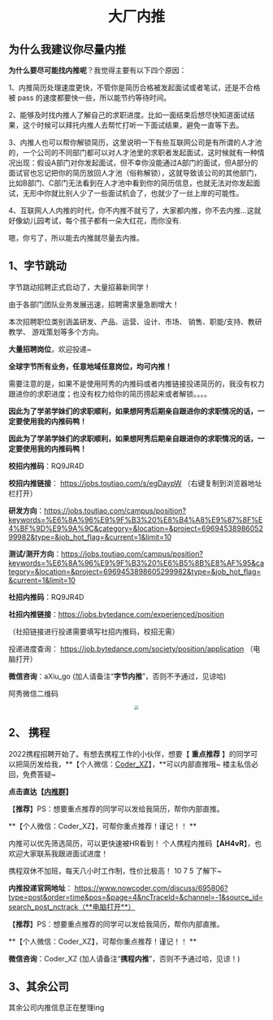 <p id="大厂内推"></p>
<h1 align="center">大厂内推</h1>


## 为什么我建议你尽量内推

**为什么要尽可能找内推呢**？我觉得主要有以下四个原因：

1、内推简历处理速度更快，不管你是简历合格被发起面试或者笔试，还是不合格被 pass 的速度都要快一些，所以能节约等待时间。

2、能够及时找内推人了解自己的求职进度。比如一面结束后想尽快知道面试结果，这个时候可以拜托内推人去帮忙打听一下面试结果，避免一直等下去。

3、内推人也可以帮你解锁简历，这里说明一下有些互联网公司是有所谓的人才池的，一个公司的不同部门都可以对人才池里的求职者发起面试，这时候就有一种情况出现：假设A部门对你发起面试，但不幸你没能通过A部门的面试，但A部分的面试官也忘记把你的简历放回人才池（俗称解锁），这就导致该公司的其他部门，比如B部门、C部门无法看到在人才池中看到你的简历信息，也就无法对你发起面试，无形中你就比别人少了一些面试机会了，也就少了一丝上岸的可能性。

4、互联网人人内推的时代，你不内推不就亏了，大家都内推，你不去内推...这就好像幼儿园考试，每个孩子都有一朵大红花，而你没有.

嗯，你亏了，所以能去内推就尽量去内推。

<a id="字节跳动"></a>

## 1、字节跳动

字节跳动招聘正式启动了，大量招募新同学！

由于各部门团队业务发展迅速，招聘需求量急剧增大！

本次招聘职位类别涵盖研发、产品、运营、设计、市场、 销售、职能/支持、教研教学、 游戏策划等多个方向。

**大量招聘岗位**，欢迎投递~

**全球字节所有业务，任意地域任意岗位，均可内推！**

需要注意的是，如果不是使用阿秀的内推码或者内推链接投递简历的，我没有权力跟进你的求职进度；也没有权力给你的简历捞起来或者解锁。。。。

**因此为了学弟学妹们的求职顺利，如果想阿秀后期亲自跟进你的求职情况的话，一定要使用我的内推码鸭！**

**因此为了学弟学妹们的求职顺利，如果想阿秀后期亲自跟进你的求职情况的话，一定要使用我的内推码鸭！**

**校招内推码**：RQ9JR4D

**校招内推链接**： https://jobs.toutiao.com/s/egDaypW （右键复制到浏览器地址栏打开）

**研发方向**：https://jobs.toutiao.com/campus/position?keywords=%E6%8A%96%E9%9F%B3%20%E8%B4%A8%E9%87%8F%E4%BF%9D%E9%9A%9C&category=&location=&project=6969453898605299982&type=&job_hot_flag=&current=1&limit=10

**测试/测开方向**：https://jobs.toutiao.com/campus/position?keywords=%E6%8A%96%E9%9F%B3%20%E6%B5%8B%E8%AF%95&category=&location=&project=6969453898605299982&type=&job_hot_flag=&current=1&limit=10



**社招内推码**：RQ9JR4D

**社招内推链接**：https://jobs.bytedance.com/experienced/position

（社招链接进行投递需要填写社招内推码，校招无需）

<!---

<div align="center"><img src="https://cdn.jsdelivr.net/gh/forthespada/mediaImage2@1.7/202104/字节内推二维码.jpg" style="zoom:30%;" /></div>
--->

投递进度查询：  https://job.bytedance.com/society/position/application （电脑打开）

**微信咨询**：aXiu_go  (加人请备注“**字节内推**”，否则不予通过，见谅哈)

<a name="个人微信">阿秀微信二维码</a>

<div align="center"><img src="https://cdn.jsdelivr.net/gh/forthespada/mediaImage2@1.3/202103/阿秀个人微信无汉字2.png"  style="zoom:50%;" /></div>
<a id="携程"></a>

## 2、 携程

 2022携程招聘开始了。有想去携程工作的小伙伴，想要【 **重点推荐** 】的同学可以把简历发给我，**【个人微信：[Coder_XZ](https://cdn.jsdelivr.net/gh/forthespada/mediaImage3@1.6/202108/WechatIMG172.png)】，**可以内部直推哦~  楼主私信必回，免费答疑~ 

 **点击直达【[内推群](https://cdn.jsdelivr.net/gh/forthespada/mediaImage3@1.6/202108/WechatIMG172.png)】** 

  【**推荐**】PS：想要重点推荐的同学可以发给我简历，帮你内部直推。

**【个人微信：Coder_XZ】，可帮你重点推荐！谨记！！  **

内推可以优先筛选简历，可以更快速被HR看到！ 个人携程内推码【**AH4vR**】，也欢迎大家联系我跟进面试进度！ 

携程双休不加班，每天八小时工作制，性价比极高！ 10 7 5 了解下~ 

**内推投递官网地址**：
https://www.nowcoder.com/discuss/695806?type=post&order=time&pos=&page=4&ncTraceId=&channel=-1&source_id=search_post_nctrack（**电脑打开**）

  【**推荐**】PS：想要重点推荐的同学可以发给我简历，帮你内部直推。

**【个人微信：Coder_XZ】，可帮你重点推荐！谨记！！  **

**微信咨询**：Coder_XZ (加人请备注“**携程内推**”，否则不予通过哈，见谅！)

<a id="其余公司"></a>

## 3、其余公司

其余公司内推信息正在整理ing 

